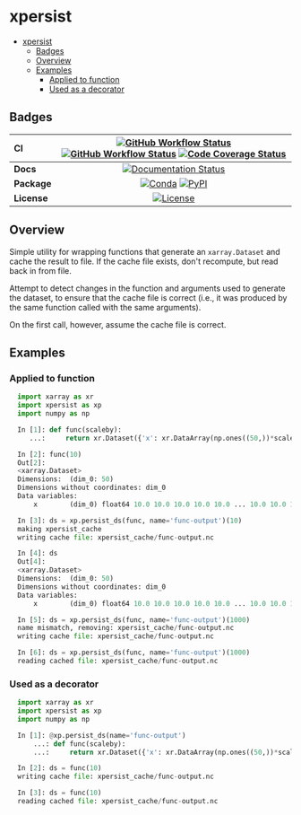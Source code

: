 # xpersist

- [xpersist](#xpersist)
  - [Badges](#badges)
  - [Overview](#overview)
  - [Examples](#examples)
    - [Applied to function](#applied-to-function)
    - [Used as a decorator](#used-as-a-decorator)

## Badges

| CI          | [![GitHub Workflow Status][github-ci-badge]][github-ci-link] [![GitHub Workflow Status][github-lint-badge]][github-lint-link] [![Code Coverage Status][codecov-badge]][codecov-link] |
| :---------- | :----------------------------------------------------------------------------------------------------------------------------------------------------------------------------------: |
| **Docs**    |                                                                    [![Documentation Status][rtd-badge]][rtd-link]                                                                    |
| **Package** |                                                         [![Conda][conda-badge]][conda-link] [![PyPI][pypi-badge]][pypi-link]                                                         |
| **License** |                                                                        [![License][license-badge]][repo-link]                                                                        |

## Overview

Simple utility for wrapping functions that generate an `xarray.Dataset` and cache the result to file. If the cache file exists, don't recompute, but read back in from file.

Attempt to detect changes in the function and arguments used to generate the dataset,
to ensure that the cache file is correct (i.e., it was produced by the same function
called with the same arguments).

On the first call, however, assume the cache file is correct.

## Examples

### Applied to function

```python
  import xarray as xr
  import xpersist as xp
  import numpy as np

  In [1]: def func(scaleby):
     ...:     return xr.Dataset({'x': xr.DataArray(np.ones((50,))*scaleby)})

  In [2]: func(10)
  Out[2]:
  <xarray.Dataset>
  Dimensions:  (dim_0: 50)
  Dimensions without coordinates: dim_0
  Data variables:
      x        (dim_0) float64 10.0 10.0 10.0 10.0 10.0 ... 10.0 10.0 10.0 10.0

  In [3]: ds = xp.persist_ds(func, name='func-output')(10)
  making xpersist_cache
  writing cache file: xpersist_cache/func-output.nc

  In [4]: ds
  Out[4]:
  <xarray.Dataset>
  Dimensions:  (dim_0: 50)
  Dimensions without coordinates: dim_0
  Data variables:
      x        (dim_0) float64 10.0 10.0 10.0 10.0 10.0 ... 10.0 10.0 10.0 10.0

  In [5]: ds = xp.persist_ds(func, name='func-output')(1000)
  name mismatch, removing: xpersist_cache/func-output.nc
  writing cache file: xpersist_cache/func-output.nc

  In [6]: ds = xp.persist_ds(func, name='func-output')(1000)
  reading cached file: xpersist_cache/func-output.nc
```

### Used as a decorator

```python
  import xarray as xr
  import xpersist as xp
  import numpy as np

  In [1]: @xp.persist_ds(name='func-output')
      ...: def func(scaleby):
      ...:     return xr.Dataset({'x': xr.DataArray(np.ones((50,))*scaleby)})

  In [2]: ds = func(10)
  writing cache file: xpersist_cache/func-output.nc

  In [3]: ds = func(10)
  reading cached file: xpersist_cache/func-output.nc
```

[github-ci-badge]: https://img.shields.io/github/workflow/status/NCAR/xpersist/CI?label=CI&logo=github&style=for-the-badge
[github-lint-badge]: https://img.shields.io/github/workflow/status/NCAR/xpersist/linting?label=linting&logo=github&style=for-the-badge
[github-ci-link]: https://github.com/NCAR/xpersist/actions?query=workflow%3ACI
[github-lint-link]: https://github.com/NCAR/xpersist/actions?query=workflow%3Alinting
[codecov-badge]: https://img.shields.io/codecov/c/github/NCAR/xpersist.svg?logo=codecov&style=for-the-badge
[codecov-link]: https://codecov.io/gh/NCAR/xpersist
[rtd-badge]: https://img.shields.io/readthedocs/xpersist/latest.svg?style=for-the-badge
[rtd-link]: https://xpersist.readthedocs.io/en/latest/?badge=latest
[pypi-badge]: https://img.shields.io/pypi/v/xpersist?logo=pypi&style=for-the-badge
[pypi-link]: https://pypi.org/project/xpersist
[conda-badge]: https://img.shields.io/conda/vn/conda-forge/xpersist?logo=anaconda&style=for-the-badge
[conda-link]: https://anaconda.org/conda-forge/xpersist
[license-badge]: https://img.shields.io/github/license/NCAR/xpersist?style=for-the-badge
[repo-link]: https://github.com/NCAR/xpersist
